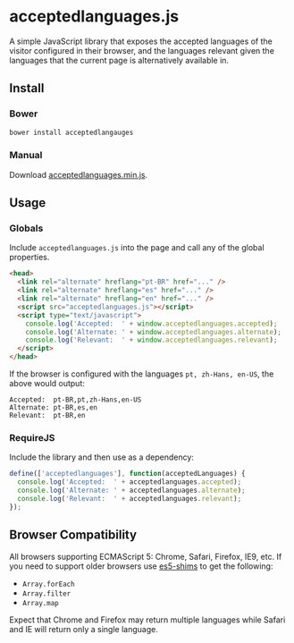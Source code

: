 # acceptedlanguages.js

A simple JavaScript library that exposes the accepted languages of the visitor configured in their browser, and the languages relevant given the languages that the current page is alternatively available in.

## Install

### Bower

```bash
bower install acceptedlangauges
```

### Manual

Download [acceptedlanguages.min.js](dist/acceptedlanguages.min.js).

## Usage

### Globals

Include `acceptedlanguages.js` into the page and call any of the global properties.

```html
<head>
  <link rel="alternate" hreflang="pt-BR" href="..." />
  <link rel="alternate" hreflang="es" href="..." />
  <link rel="alternate" hreflang="en" href="..." />
  <script src="acceptedlanguages.js"></script>
  <script type="text/javascript">
    console.log('Accepted:  ' + window.acceptedlanguages.accepted);
    console.log('Alternate: ' + window.acceptedlanguages.alternate);
    console.log('Relevant:  ' + window.acceptedlanguages.relevant);
  </script>
</head>
```

If the browser is configured with the languages `pt, zh-Hans, en-US`, the above would output:

```text
Accepted:  pt-BR,pt,zh-Hans,en-US
Alternate: pt-BR,es,en
Relevant:  pt-BR,en
```

### RequireJS

Include the library and then use as a dependency:

```javascript
define(['acceptedlanguages'], function(acceptedLanguages) {
  console.log('Accepted:  ' + acceptedlanguages.accepted);
  console.log('Alternate: ' + acceptedlanguages.alternate);
  console.log('Relevant:  ' + acceptedlanguages.relevant);
});
```

## Browser Compatibility

All browsers supporting ECMAScript 5: Chrome, Safari, Firefox, IE9, etc. If you need to support older browsers use [es5-shims](https://github.com/es-shims/es5-shim) to get the following:
* `Array.forEach`
* `Array.filter`
* `Array.map`

Expect that Chrome and Firefox may return multiple languages while Safari and IE will return only a single language.
